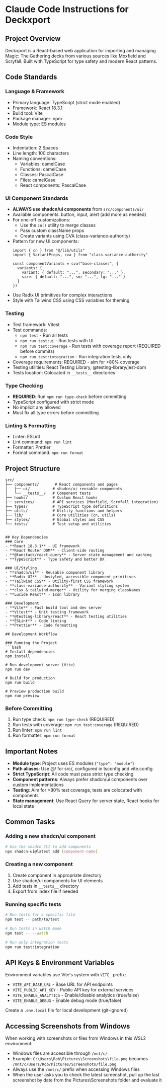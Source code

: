 # Claude Code Instructions for Deckxport

## Project Overview
Deckxport is a React-based web application for importing and managing Magic: The Gathering decks from various sources like Moxfield and Scryfall. Built with TypeScript for type safety and modern React patterns.

## Code Standards

### Language & Framework
- Primary language: TypeScript (strict mode enabled)
- Framework: React 18.3.1
- Build tool: Vite
- Package manager: npm
- Module type: ES modules

### Code Style
- Indentation: 2 Spaces
- Line length: 100 characters
- Naming conventions:
  - Variables: camelCase
  - Functions: camelCase
  - Classes: PascalCase
  - Files: camelCase
  - React components: PascalCase

### UI Component Standards
- **ALWAYS use shadcn/ui components** from `src/components/ui/`
- Available components: button, input, alert (add more as needed)
- For one-off customizations:
  - Use the `cn()` utility to merge classes
  - Pass custom className props
  - Create variants using CVA (class-variance-authority)
- Pattern for new UI components:
  ```tsx
  import { cn } from "@/lib/utils"
  import { VariantProps, cva } from "class-variance-authority"
  
  const componentVariants = cva("base-classes", {
    variants: {
      variant: { default: "...", secondary: "..." },
      size: { default: "...", sm: "...", lg: "..." }
    }
  })
  ```
- Use Radix UI primitives for complex interactions
- Style with Tailwind CSS using CSS variables for theming

### Testing
- Test framework: Vitest
- Test commands:
  - `npm test` - Run all tests
  - `npm run test:ui` - Run tests with UI
  - `npm run test:coverage` - Run tests with coverage report (REQUIRED before commits)
  - `npm run test:integration` - Run integration tests only
- Coverage requirements: REQUIRED - aim for >80% coverage
- Testing utilities: React Testing Library, @testing-library/jest-dom
- Tests location: Colocated in `__tests__` directories

### Type Checking
- **REQUIRED**: Run `npm run type-check` before committing
- TypeScript configured with strict mode
- No implicit any allowed
- Must fix all type errors before committing

### Linting & Formatting
- Linter: ESLint
- Lint command: `npm run lint`
- Formatter: Prettier
- Format command: `npm run format`

## Project Structure
```
src/
├── components/       # React components and pages
│   ├── ui/          # shadcn/ui reusable components
│   └── __tests__/   # Component tests
├── hooks/           # Custom React hooks
├── services/        # API services (Moxfield, Scryfall integration)
├── types/           # TypeScript type definitions
├── utils/           # Utility functions and helpers
├── lib/             # Core utilities (cn, utils)
├── styles/          # Global styles and CSS
└── tests/           # Test setup and utilities
```
```

## Key Dependencies
### Core
- **React 18.3.1** - UI framework
- **React Router DOM** - Client-side routing
- **@tanstack/react-query** - Server state management and caching
- **TypeScript** - Type safety and better DX

### UI/Styling
- **shadcn/ui** - Reusable component library
- **Radix UI** - Unstyled, accessible component primitives
- **Tailwind CSS** - Utility-first CSS framework
- **class-variance-authority** - Variant styling system
- **clsx & tailwind-merge** - Utility for merging classNames
- **Lucide React** - Icon library

### Development
- **Vite** - Fast build tool and dev server
- **Vitest** - Unit testing framework
- **@testing-library/react** - React testing utilities
- **ESLint** - Code linting
- **Prettier** - Code formatting

## Development Workflow

### Running the Project
```bash
# Install dependencies
npm install

# Run development server (Vite)
npm run dev

# Build for production
npm run build

# Preview production build
npm run preview
```

### Before Committing
1. Run type check: `npm run type-check` (REQUIRED)
2. Run tests with coverage: `npm run test:coverage` (REQUIRED)
3. Run linter: `npm run lint`
4. Run formatter: `npm run format`

## Important Notes
- **Module type**: Project uses ES modules (`"type": "module"`)
- **Path aliases**: Use @/ for src/, configured in tsconfig and vite.config
- **Strict TypeScript**: All code must pass strict type checking
- **Component patterns**: Always prefer shadcn/ui components over custom implementations
- **Testing**: Aim for >80% test coverage, tests are colocated with components
- **State management**: Use React Query for server state, React hooks for local state

## Common Tasks
### Adding a new shadcn/ui component
```bash
# Use the shadcn CLI to add components
npx shadcn-ui@latest add [component-name]
```

### Creating a new component
1. Create component in appropriate directory
2. Use shadcn/ui components for UI elements
3. Add tests in `__tests__` directory
4. Export from index file if needed

### Running specific tests
```bash
# Run tests for a specific file
npm test -- path/to/test

# Run tests in watch mode
npm test -- --watch

# Run only integration tests
npm run test:integration
```

## API Keys & Environment Variables
Environment variables use Vite's system with `VITE_` prefix:
- `VITE_API_BASE_URL` - Base URL for API endpoints
- `VITE_PUBLIC_API_KEY` - Public API key for external services
- `VITE_ENABLE_ANALYTICS` - Enable/disable analytics (true/false)
- `VITE_ENABLE_DEBUG` - Enable debug mode (true/false)

Create a `.env.local` file for local development (git-ignored)

## Accessing Screenshots from Windows

When working with screenshots or files from Windows in this WSL2 environment:

- Windows files are accessible through `/mnt/c/`
- Example: `C:\Users\Rob\Pictures\Screenshots\file.png` becomes `/mnt/c/Users/Rob/Pictures/Screenshots/file.png`
- Always use the `/mnt/c/` prefix when accessing Windows files
- When the user asks you to check the latest screenshot, pull up the last screenshot by date from the Pictures\Screenshots folder and evaluate it